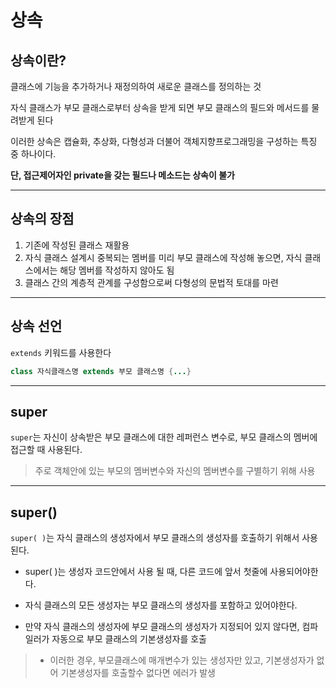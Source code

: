 # 상속

## 상속이란?

클래스에 기능을 추가하거나 재정의하여 새로운 클래스를 정의하는 것

자식 클래스가 부모 클래스로부터 상속을 받게 되면 부모 클래스의 필드와 메서드를 물려받게 된다

이러한 상속은 캡슐화, 추상화, 다형성과 더불어 객체지향프로그래밍을 구성하는 특징 중 하나이다.

**단, 접근제어자인 private을 갖는 필드나 메소드는 상속이 불가**

***

## 상속의 장점

1. 기존에 작성된 클래스 재활용
2. 자식 클래스 설계시 중복되는 멤버를 미리 부모 클래스에 작성해 놓으면, 자식 클래스에서는 해당 멤버를 작성하지 않아도 됨
3. 클래스 간의 계층적 관계를 구성함으로써 다형성의 문법적 토대를 마련

***

## 상속 선언
`extends` 키워드를 사용한다

```java
class 자식클래스명 extends 부모 클래스명 {...}
```

***

## super
`super`는 자신이 상속받은 부모 클래스에 대한 레퍼런스 변수로, 부모 클래스의 멤버에 접근할 때 사용된다.
> 주로 객체안에 있는 부모의 멤버변수와 자신의 멤버변수를 구별하기 위해 사용


***

## super()
`super( )`는 자식 클래스의 생성자에서 부모 클래스의 생성자를 호출하기 위해서 사용된다.

- super( )는 생성자 코드안에서 사용 될 때, 다른 코드에 앞서 첫줄에 사용되어야한다.

- 자식 클래스의 모든 생성자는 부모 클래스의 생성자를 포함하고 있어야한다.

- 만약 자식 클래스의 생성자에 부모 클래스의 생성자가 지정되어 있지 않다면, 컴파일러가 자동으로 부모 클래스의 기본생성자를 호출
> - 이러한 경우, 부모클래스에 매개변수가 있는 생성자만 있고, 기본생성자가 없어 기본생성자를 호출할수 없다면 에러가 발생